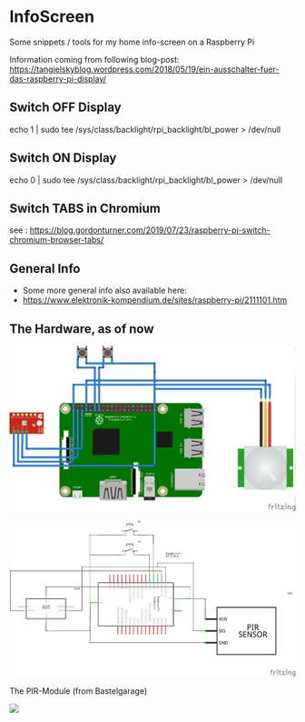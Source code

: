 # InfoScreen
Some snippets / tools for my home info-screen on  a Raspberry Pi


Information coming from following blog-post:  
https://tangielskyblog.wordpress.com/2018/05/19/ein-ausschalter-fuer-das-raspberry-pi-display/ 

## Switch OFF Display

echo 1 | sudo tee /sys/class/backlight/rpi_backlight/bl_power > /dev/null


## Switch ON Display

echo 0 | sudo tee /sys/class/backlight/rpi_backlight/bl_power > /dev/null


## Switch TABS in Chromium

see : https://blog.gordonturner.com/2019/07/23/raspberry-pi-switch-chromium-browser-tabs/

## General Info 

* Some more general info also available here:
* https://www.elektronik-kompendium.de/sites/raspberry-pi/2111101.htm


## The Hardware, as of now

![](fritzing/infoscreen_bb.png)



![](fritzing/infoscreen_schem.png)



The PIR-Module (from Bastelgarage)

![](https://www.bastelgarage.ch/image/cache/catalog/Artikel/420441-420450/420448-4-800x800.jpg)

